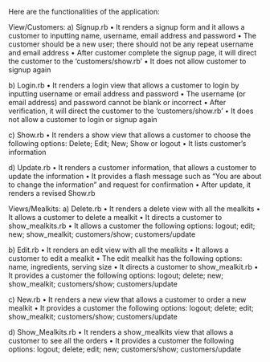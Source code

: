 Here are the functionalities of the application:

View/Customers:
a) Signup.rb
  •	It renders a signup form and it allows a customer to inputting name, username, email address and password
  •	The customer should be a new user; there should not be any repeat username and email address
  •	After customer complete the signup page, it will direct the customer to the ‘customers/show.rb’
  •	It does not allow customer to signup again

b) Login.rb
  •	It renders a login view that allows a customer to login by inputting username or email address and password
  •	The username (or email address) and password cannot be blank or incorrect
  •	After verification, it will direct the customer to the ‘customers/show.rb’
  •	It does not allow a customer to login or signup again

c)	Show.rb
  •	It renders a show view that allows a customer to choose the following options: Delete; Edit; New; Show or logout
  •	It lists customer’s information


d) Update.rb
  •	It renders a customer information, that allows a customer to       update the information
  •	It provides a flash message such as “You are about to change the information” and request for confirmation
  •	After update, it renders a revised Show.rb

Views/Mealkits:
a) Delete.rb
  •	It renders a delete view with all the mealkits
  •	It allows a customer to delete a mealkit
  •	It directs a customer to show_mealkits.rb
  •	It allows a customer the following options: logout; edit; new; show_mealkit; customers/show; customers/update

b) Edit.rb
  •	It renders an edit view with all the mealkits
  •	It allows a customer to edit a mealkit
  •	The edit mealkit has the following options: name, ingredients, serving size
  •	It directs a customer to show_mealkit.rb
  •	It provides a customer the following options: logout; delete; new; show_mealkit; customers/show; customers/update

c) New.rb
  •	It renders a new view that allows a customer to order a new mealkit
  •	It provides a customer the following options: logout; delete; edit; show_mealkit; customers/show; customers/update

d) Show_Mealkits.rb
  •	It renders a show_mealkits view that allows a customer to see all the orders
  •	It provides a customer the following options: logout; delete; edit; new; customers/show; customers/update
